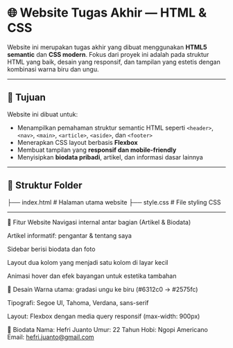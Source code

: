 # 🌐 Website Tugas Akhir — HTML & CSS

Website ini merupakan tugas akhir yang dibuat menggunakan **HTML5 semantic** dan **CSS modern**. Fokus dari proyek ini adalah pada struktur HTML yang baik, desain yang responsif, dan tampilan yang estetis dengan kombinasi warna biru dan ungu.

---

## 🎯 Tujuan

Website ini dibuat untuk:
- Menampilkan pemahaman struktur semantic HTML seperti `<header>`, `<nav>`, `<main>`, `<article>`, `<aside>`, dan `<footer>`
- Menerapkan CSS layout berbasis **Flexbox**
- Membuat tampilan yang **responsif dan mobile-friendly**
- Menyisipkan **biodata pribadi**, artikel, dan informasi dasar lainnya

---

## 📁 Struktur Folder


├── index.html         # Halaman utama website
├── style.css          # File styling CSS

---

🧩 Fitur Website
Navigasi internal antar bagian (Artikel & Biodata)

Artikel informatif: pengantar & tentang saya

Sidebar berisi biodata dan foto

Layout dua kolom yang menjadi satu kolom di layar kecil

Animasi hover dan efek bayangan untuk estetika tambahan

🎨 Desain
Warna utama: gradasi ungu ke biru (#6312c0 → #2575fc)

Tipografi: Segoe UI, Tahoma, Verdana, sans-serif

Layout: Flexbox dengan media query responsif (max-width: 900px)

👤 Biodata
Nama: Hefri Juanto
Umur: 22 Tahun
Hobi: Ngopi Americano
Email: hefri.juanto@gmail.com



